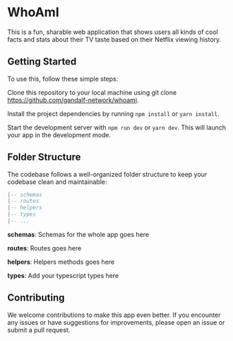 
# WhoAmI

This is a fun, sharable web application that shows users all kinds of cool facts and stats about their TV taste based on their Netflix viewing history.

## Getting Started

To use this, follow these simple steps:

Clone this repository to your local machine using git clone <https://github.com/gandalf-network/whoami>.

Install the project dependencies by running `npm install` or `yarn install`.

Start the development server with `npm run dev` or `yarn dev`. This will launch your app in the development mode.

## Folder Structure

The codebase follows a well-organized folder structure to keep your codebase clean and maintainable:

``` lua
|-- schemas
|-- routes
|-- helpers
|-- types
|-- ...
```

**schemas**: Schemas for the whole app goes here

**routes**: Routes goes here

**helpers**: Helpers methods goes here

**types**: Add your typescript types here

## Contributing

We welcome contributions to make this app even better. If you encounter any issues or have suggestions for improvements, please open an issue or submit a pull request.
